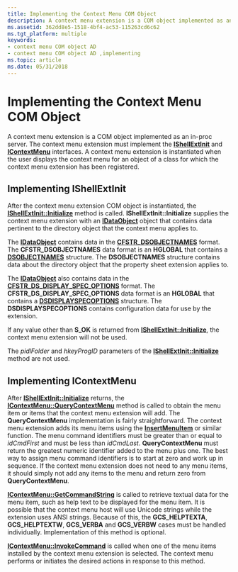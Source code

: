```yaml
---
title: Implementing the Context Menu COM Object
description: A context menu extension is a COM object implemented as an in-proc server.
ms.assetid: 362dd8e5-1518-4bf4-ac53-115263cd6c62
ms.tgt_platform: multiple
keywords:
- context menu COM object AD
- context menu COM object AD ,implementing
ms.topic: article
ms.date: 05/31/2018
---
```


# Implementing the Context Menu COM Object

A context menu extension is a COM object implemented as an in-proc server. The context menu extension must implement the [**IShellExtInit**](https://msdn.microsoft.com/library/Bb775096(v=VS.85).aspx) and [**IContextMenu**](https://msdn.microsoft.com/library/Bb776095(v=VS.85).aspx) interfaces. A context menu extension is instantiated when the user displays the context menu for an object of a class for which the context menu extension has been registered.

## Implementing IShellExtInit

After the context menu extension COM object is instantiated, the [**IShellExtInit::Initialize**](https://msdn.microsoft.com/library/Bb775094(v=VS.85).aspx) method is called. **IShellExtInit::Initialize** supplies the context menu extension with an [**IDataObject**](https://msdn.microsoft.com/library/ms688421(v=VS.85).aspx) object that contains data pertinent to the directory object that the context menu applies to.

The [**IDataObject**](https://msdn.microsoft.com/library/ms688421(v=VS.85).aspx) contains data in the [**CFSTR\_DSOBJECTNAMES**](https://docs.microsoft.com/previous-versions/windows/desktop/mmc/cfstr-dsobjectnames-clipboard-format) format. The **CFSTR\_DSOBJECTNAMES** data format is an **HGLOBAL** that contains a [**DSOBJECTNAMES**](/windows/desktop/api/Dsclient/ns-dsclient-dsobjectnames) structure. The **DSOBJECTNAMES** structure contains data about the directory object that the property sheet extension applies to.

The [**IDataObject**](https://msdn.microsoft.com/library/ms688421(v=VS.85).aspx) also contains data in the [**CFSTR\_DS\_DISPLAY\_SPEC\_OPTIONS**](cfstr-ds-display-spec-options.md) format. The **CFSTR\_DS\_DISPLAY\_SPEC\_OPTIONS** data format is an **HGLOBAL** that contains a [**DSDISPLAYSPECOPTIONS**](/windows/desktop/api/Dsclient/ns-dsclient-dsdisplayspecoptions) structure. The **DSDISPLAYSPECOPTIONS** contains configuration data for use by the extension.

If any value other than **S\_OK** is returned from [**IShellExtInit::Initialize**](https://msdn.microsoft.com/library/Bb775094(v=VS.85).aspx), the context menu extension will not be used.

The *pidlFolder* and *hkeyProgID* parameters of the [**IShellExtInit::Initialize**](https://msdn.microsoft.com/library/Bb775094(v=VS.85).aspx) method are not used.

## Implementing IContextMenu

After [**IShellExtInit::Initialize**](https://msdn.microsoft.com/library/Bb775094(v=VS.85).aspx) returns, the [**IContextMenu::QueryContextMenu**](https://msdn.microsoft.com/library/Bb776097(v=VS.85).aspx) method is called to obtain the menu item or items that the context menu extension will add. The **QueryContextMenu** implementation is fairly straightforward. The context menu extension adds its menu items using the [**InsertMenuItem**](https://msdn.microsoft.com/library/ms647988(v=VS.85).aspx) or similar function. The menu command identifiers must be greater than or equal to *idCmdFirst* and must be less than *idCmdLast*. **QueryContextMenu** must return the greatest numeric identifier added to the menu plus one. The best way to assign menu command identifiers is to start at zero and work up in sequence. If the context menu extension does not need to any menu items, it should simply not add any items to the menu and return zero from **QueryContextMenu**.

[**IContextMenu::GetCommandString**](https://msdn.microsoft.com/library/Bb776094(v=VS.85).aspx) is called to retrieve textual data for the menu item, such as help text to be displayed for the menu item. It is possible that the context menu host will use Unicode strings while the extension uses ANSI strings. Because of this, the **GCS\_HELPTEXTA**, **GCS\_HELPTEXTW**, **GCS\_VERBA** and **GCS\_VERBW** cases must be handled individually. Implementation of this method is optional.

[**IContextMenu::InvokeCommand**](https://msdn.microsoft.com/library/Bb776096(v=VS.85).aspx) is called when one of the menu items installed by the context menu extension is selected. The context menu performs or initiates the desired actions in response to this method.

 

 




